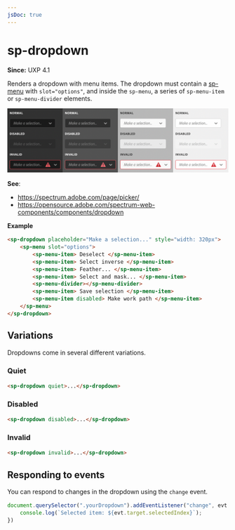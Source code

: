 ```yaml
---
jsDoc: true
---
```

# sp-dropdown

**Since:** UXP 4.1

Renders a dropdown with menu items. The dropdown must contain a [sp-menu](/uxp/reference-spectrum/User%20Interface/sp-menu/) with `slot="options"`, and inside the `sp-menu`, a series of `sp-menu-item` or `sp-menu-divider` elements.

![Dropdowns](../assets/sp-dropdown.png)

**See**:
- https://spectrum.adobe.com/page/picker/
- https://opensource.adobe.com/spectrum-web-components/components/dropdown

**Example**

```html
<sp-dropdown placeholder="Make a selection..." style="width: 320px">
    <sp-menu slot="options">
        <sp-menu-item> Deselect </sp-menu-item>
        <sp-menu-item> Select inverse </sp-menu-item>
        <sp-menu-item> Feather... </sp-menu-item>
        <sp-menu-item> Select and mask... </sp-menu-item>
        <sp-menu-divider></sp-menu-divider>
        <sp-menu-item> Save selection </sp-menu-item>
        <sp-menu-item disabled> Make work path </sp-menu-item>
    </sp-menu>
</sp-dropdown>
```

## Variations

Dropdowns come in several different variations.

### Quiet

```html
<sp-dropdown quiet>...</sp-dropdown>
```

### Disabled

```html
<sp-dropdown disabled>...</sp-dropdown>
```

### Invalid

```html
<sp-dropdown invalid>...</sp-dropdown>
```

## Responding to events

You can respond to changes in the dropdown using the `change` event.

```js
document.querySelector(".yourDropdown").addEventListener("change", evt => {
    console.log(`Selected item: ${evt.target.selectedIndex}`);
})
```

